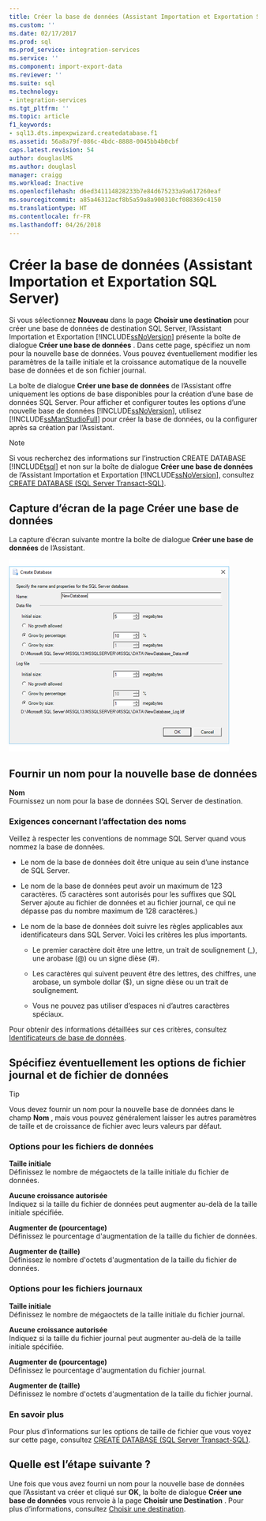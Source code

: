 ```yaml
---
title: Créer la base de données (Assistant Importation et Exportation SQL Server) | Microsoft Docs
ms.custom: ''
ms.date: 02/17/2017
ms.prod: sql
ms.prod_service: integration-services
ms.service: ''
ms.component: import-export-data
ms.reviewer: ''
ms.suite: sql
ms.technology:
- integration-services
ms.tgt_pltfrm: ''
ms.topic: article
f1_keywords:
- sql13.dts.impexpwizard.createdatabase.f1
ms.assetid: 56a8a79f-086c-4bdc-8888-0045bb4b0cbf
caps.latest.revision: 54
author: douglaslMS
ms.author: douglasl
manager: craigg
ms.workload: Inactive
ms.openlocfilehash: d6ed341114828233b7e84d675233a9a617260eaf
ms.sourcegitcommit: a85a46312acf8b5a59a8a900310cf088369c4150
ms.translationtype: HT
ms.contentlocale: fr-FR
ms.lasthandoff: 04/26/2018
---
```

# <a name="create-database-sql-server-import-and-export-wizard"></a>Créer la base de données (Assistant Importation et Exportation SQL Server)
Si vous sélectionnez **Nouveau** dans la page **Choisir une destination** pour créer une base de données de destination SQL Server, l’Assistant Importation et Exportation [!INCLUDE[ssNoVersion](../../includes/ssnoversion-md.md)] présente la boîte de dialogue **Créer une base de données** . Dans cette page, spécifiez un nom pour la nouvelle base de données. Vous pouvez éventuellement modifier les paramètres de la taille initiale et la croissance automatique de la nouvelle base de données et de son fichier journal. 

La boîte de dialogue **Créer une base de données** de l’Assistant offre uniquement les options de base disponibles pour la création d’une base de données SQL Server. Pour afficher et configurer toutes les options d’une nouvelle base de données [!INCLUDE[ssNoVersion](../../includes/ssnoversion-md.md)], utilisez [!INCLUDE[ssManStudioFull](../../includes/ssmanstudiofull-md.md)] pour créer la base de données, ou la configurer après sa création par l’Assistant. 

> [!NOTE]
> Si vous recherchez des informations sur l’instruction CREATE DATABASE [!INCLUDE[tsql](../../includes/tsql-md.md)] et non sur la boîte de dialogue **Créer une base de données** de l’Assistant Importation et Exportation [!INCLUDE[ssNoVersion](../../includes/ssnoversion-md.md)], consultez [CREATE DATABASE &#40;SQL Server Transact-SQL&#41;](../../t-sql/statements/create-database-sql-server-transact-sql.md).  

## <a name="screen-shot-of-the-create-database-page"></a>Capture d’écran de la page Créer une base de données  
La capture d’écran suivante montre la boîte de dialogue **Créer une base de données** de l’Assistant.  

![Page Créer une base de données de l’Assistant Importation et Exportation](../../integration-services/import-export-data/media/create-database.png "Page Créer une base de données de l’Assistant Importation et Exportation")  

## <a name="provide-a-name-for-the-new-database"></a>Fournir un nom pour la nouvelle base de données  
**Nom**  
 Fournissez un nom pour la base de données SQL Server de destination.
 
### <a name="naming-requirements"></a>Exigences concernant l’affectation des noms
Veillez à respecter les conventions de nommage SQL Server quand vous nommez la base de données.  
  
-   Le nom de la base de données doit être unique au sein d’une instance de SQL Server.  
  
-   Le nom de la base de données peut avoir un maximum de 123 caractères. (5 caractères sont autorisés pour les suffixes que SQL Server ajoute au fichier de données et au fichier journal, ce qui ne dépasse pas du nombre maximum de 128 caractères.)  
  
-   Le nom de la base de données doit suivre les règles applicables aux identificateurs dans SQL Server. Voici les critères les plus importants.  
  
    -   Le premier caractère doit être une lettre, un trait de soulignement (_), une arobase (@) ou un signe dièse (#).  
  
    -   Les caractères qui suivent peuvent être des lettres, des chiffres, une arobase, un symbole dollar ($), un signe dièse ou un trait de soulignement.  
  
    -   Vous ne pouvez pas utiliser d’espaces ni d’autres caractères spéciaux.  
  
Pour obtenir des informations détaillées sur ces critères, consultez [Identificateurs de base de données](../../relational-databases/databases/database-identifiers.md).  

## <a name="optionally-specify-data-file-and-log-file-options"></a>Spécifiez éventuellement les options de fichier journal et de fichier de données

> [!TIP]
> Vous devez fournir un nom pour la nouvelle base de données dans le champ **Nom** , mais vous pouvez généralement laisser les autres paramètres de taille et de croissance de fichier avec leurs valeurs par défaut.

### <a name="data-file-options"></a>Options pour les fichiers de données  
 **Taille initiale**  
 Définissez le nombre de mégaoctets de la taille initiale du fichier de données.  
  
 **Aucune croissance autorisée**  
 Indiquez si la taille du fichier de données peut augmenter au-delà de la taille initiale spécifiée.  
  
 **Augmenter de (pourcentage)**  
 Définissez le pourcentage d'augmentation de la taille du fichier de données.  
  
 **Augmenter de (taille)**  
 Définissez le nombre d'octets d'augmentation de la taille du fichier de données.  
  
### <a name="log-file-options"></a>Options pour les fichiers journaux  
 **Taille initiale**  
 Définissez le nombre de mégaoctets de la taille initiale du fichier journal.  
  
 **Aucune croissance autorisée**  
 Indiquez si la taille du fichier journal peut augmenter au-delà de la taille initiale spécifiée.  
  
 **Augmenter de (pourcentage)**  
 Définissez le pourcentage d'augmentation du fichier journal.  
  
 **Augmenter de (taille)**  
 Définissez le nombre d'octets d'augmentation de la taille du fichier journal.  

### <a name="more-info"></a>En savoir plus
Pour plus d’informations sur les options de taille de fichier que vous voyez sur cette page, consultez [CREATE DATABASE &#40;SQL Server Transact-SQL&#41;](../../t-sql/statements/create-database-sql-server-transact-sql.md). 

## <a name="whats-next"></a>Quelle est l’étape suivante ?  
 Une fois que vous avez fourni un nom pour la nouvelle base de données que l’Assistant va créer et cliqué sur **OK**, la boîte de dialogue **Créer une base de données** vous renvoie à la page **Choisir une Destination** . Pour plus d’informations, consultez [Choisir une destination](../../integration-services/import-export-data/choose-a-destination-sql-server-import-and-export-wizard.md).  

